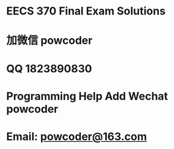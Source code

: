 # EECS 370 Final Exam Solutions
# 加微信 powcoder

# QQ 1823890830

# Programming Help Add Wechat powcoder

# Email: powcoder@163.com

